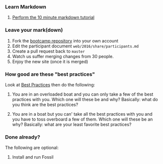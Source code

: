 
### Learn Markdown

1. [Perform the 10 minute markdown tutorial][10min]

### Leave your mark(down)

1. Fork the [bootcamp repository][bootcamp] into your own account
2. Edit the participant document `web/2016/share/participants.md`
3. Create a pull request back to `master`
4. Watch us suffer merging changes from 30 people.
5. Enjoy the new site (once it is merged)

[10min]: http://commonmark.org/help/tutorial/
[bootcamp]: https://github.com/biostars/bootcamp-central

### How good are these "best practices"

Look at [Best Practices][best] then do the following:

1. You are in an overloaded boat and you can only take
   a few of the best practices with you.
   Which one will these be and why? Basically: what do you think
   are the best practices?

1. You are in a boat but you can' take all the
   best practices with you and you have to toss overboard
   a few of them. Which one will these be an why? Basically:
   what are your least favorite best practices?

[best]: day2/docs/best_practices.html

### Done already?

The following are optional:

1. Install and run Fossil
